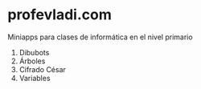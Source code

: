 # profevladi.com
Miniapps para clases de informática en el nivel primario

1. Dibubots
2. Árboles
3. Cifrado César
4. Variables
